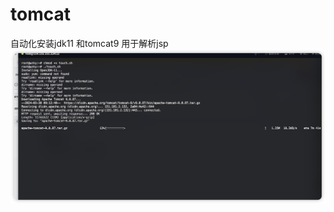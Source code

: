 # tomcat

自动化安装jdk11 和tomcat9 用于解析jsp 
<img width="1068" alt="image" src="iShot_2024-03-30_09.14.52.png">
